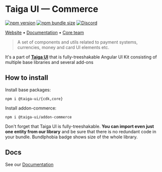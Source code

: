 # Taiga UI — Commerce

[![npm version](https://img.shields.io/npm/v/@taiga-ui/addon-commerce.svg)](https://npmjs.com/package/@taiga-ui/addon-commerce)
[![npm bundle size](https://img.shields.io/bundlephobia/minzip/@taiga-ui/addon-commerce)](https://bundlephobia.com/result?p=@taiga-ui/addon-commerce)
[![Discord](https://img.shields.io/discord/748677963142135818?color=7289DA&label=%23taiga-ui&logo=discord&logoColor=white)](https://discord.gg/Us8d8JVaTg)

[Website](https://taiga-ui.dev) • [Documentation](https://taiga-ui.dev/getting-started) •
[Core team](https://github.com/taiga-family/taiga-ui/#core-team)

> A set of components and utils related to payment systems, currencies, money and card UI elements etc.

It's a part of [**Taiga UI**](https://github.com/taiga-family/taiga-ui) that is fully-treeshakable Angular UI Kit consisting
of multiple base libraries and several add-ons

## How to install

Install base packages:

```
npm i @taiga-ui/{cdk,core}
```

Install addon-commerce:

```
npm i @taiga-ui/addon-commerce
```

Don't forget that Taiga UI is fully-treeshakable. **You can import even just one entity from our library** and be sure
that there is no redundant code in your bundle. Bundlphobia badge shows size of the whole library.

## Docs

See our [Documentation](https://taiga-ui.dev/getting-started)
